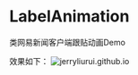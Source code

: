 # LabelAnimation
类网易新闻客户端跟贴动画Demo

效果如下：
![jerryliurui.github.io](jerryliurui.github.io/images/AnimationLabel/demoAnimation.gif)
